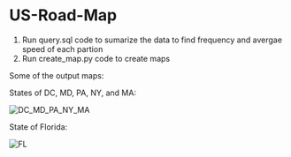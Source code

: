 # US-Road-Map

1. Run query.sql code to sumarize the data to find frequency and avergae speed of each partion
1. Run create_map.py code to create maps

Some of the output maps: 

States of DC, MD, PA, NY, and MA:

![DC_MD_PA_NY_MA](https://github.com/malamdar90/US-Road-Map/assets/87002822/0c4ea967-4c5e-471f-aa00-3b5ed2223525)

State of Florida:

![FL](https://github.com/malamdar90/US-Road-Map/assets/87002822/fb86c3a8-a919-4169-a69f-41eadf8da944)







